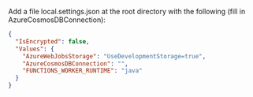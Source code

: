 
Add a file local.settings.json at the root directory with the following (fill in AzureCosmosDBConnection):

```json
{
  "IsEncrypted": false,
  "Values": {
    "AzureWebJobsStorage": "UseDevelopmentStorage=true",
    "AzureCosmosDBConnection": "",
    "FUNCTIONS_WORKER_RUNTIME": "java"
  }
}
```
